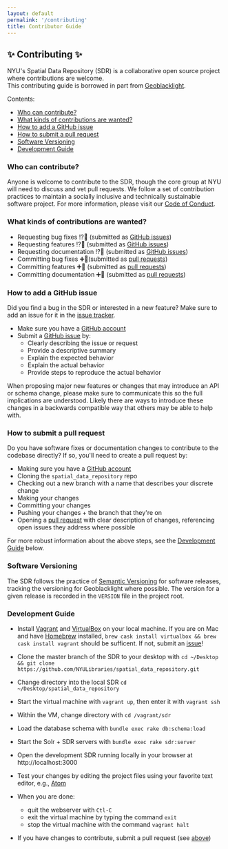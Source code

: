 ```yaml
---
layout: default
permalink: '/contributing'
title: Contributor Guide
---
```

## :sparkles: Contributing :sparkles:
NYU's Spatial Data Repository (SDR) is a collaborative open source project where contributions are welcome.  
This contributing guide is borrowed in part from [Geoblacklight](https://github.com/geoblacklight/geoblacklight/blob/master/CONTRIBUTING.md).

Contents:
- [Who can contribute?](#who-can-contribute)
- [What kinds of contributions are wanted?](#what-kinds-of-contributions-are-wanted)
- [How to add a GitHub issue](#how-to-add-a-github-issue)
- [How to submit a pull request](#how-to-submit-a-pull-request)
- [Software Versioning](#software-versioning)
- [Development Guide](#development-guide)


### Who can contribute?
Anyone is welcome to contribute to the SDR, though the core group at NYU will need to discuss and vet pull requests.
We follow a set of contribution practices to maintain a socially inclusive and technically sustainable software project. For more information, please visit our [Code of Conduct](CODE_OF_CONDUCT.md).

### What kinds of contributions are wanted?
- Requesting bug fixes ⁉️🐛 (submitted as [GitHub issues](#adding-github-issues))
- Requesting features ⁉️🎉 (submitted as [GitHub issues](#adding-github-issues))
- Requesting documentation ⁉️📄 (submitted as [GitHub issues](#adding-github-issues))
- Committing bug fixes ➕🐛(submitted as [pull requests](#submitting-pull-requests))
- Committing features ➕🎉 (submitted as [pull requests](#submitting-pull-requests))
- Committing documentation ➕📄 (submitted as [pull requests](#submitting-pull-requests))

### How to add a GitHub issue
Did you find a bug in the SDR or interested in a new feature? Make sure to add an issue for it in the [issue tracker](https://github.com/NYULibraries/spatial_data_repository/issues).

 - Make sure you have a [GitHub account](https://github.com/signup/free)
 - Submit a [GitHub issue](./issues) by:
    - Clearly describing the issue or request
    - Provide a descriptive summary
    - Explain the expected behavior
    - Explain the actual behavior
    - Provide steps to reproduce the actual behavior

When proposing major new features or changes that may introduce an API or schema change, please make sure to communicate this so the full implications are understood.
Likely there are ways to introduce these changes in a backwards compatible way that others may be able to help with.

### How to submit a pull request

Do you have software fixes or documentation changes to contribute to the codebase directly? If so, you'll need to create a pull request by:

 - Making sure you have a [GitHub account](https://github.com/signup/free)
 - Cloning the `spatial_data_repository` repo
 - Checking out a new branch with a name that describes your discrete change
 - Making your changes
 - Committing your changes
 - Pushing your changes + the branch that they're on
 - Opening a [pull request](https://github.com/NYULibraries/spatial_data_repository/pulls) with clear description of changes, referencing open issues they address where possible

For more robust information about the above steps, see the [Development Guide](#development-guide) below.


### Software Versioning
The SDR follows the practice of [Semantic Versioning](https://semver.org/) for software releases, tracking the versioning for Geoblacklight where possible.
The version for a given release is recorded in the `VERSION` file in the project root.

### Development Guide

- Install [Vagrant](https://www.vagrantup.com/) and [VirtualBox](https://www.virtualbox.org/) on your local machine. If you are on Mac and have [Homebrew](https://brew.sh/) installed, `brew cask install virtualbox && brew cask install vagrant` should be sufficent. If not, submit an [issue](https://github.com/NYULibraries/spatial_data_repository/issues)!

- Clone the master branch of the SDR to your desktop with  `cd ~/Desktop && git clone https://github.com/NYULibraries/spatial_data_repository.git`

- Change directory into the local SDR `cd ~/Desktop/spatial_data_repository`

- Start the virtual machine with `vagrant up`, then enter it with `vagrant ssh`

- Within the VM, change directory with `cd /vagrant/sdr`

- Load the database schema with `bundle exec rake db:schema:load`

- Start the Solr + SDR servers with `bundle exec rake sdr:server`
- Open the development SDR running locally in your browser at http://localhost:3000

- Test your changes by editing the project files using your favorite text editor, e.g., [Atom](https://atom.io/)

- When you are done:
  + quit the webserver with `Ctl-C`
  + exit the virtual machine by typing the command `exit`
  + stop the virtual machine with the command `vagrant halt`

- If you have changes to contribute, submit a pull request (see [above](#how-to-submit-a-pull-request))
